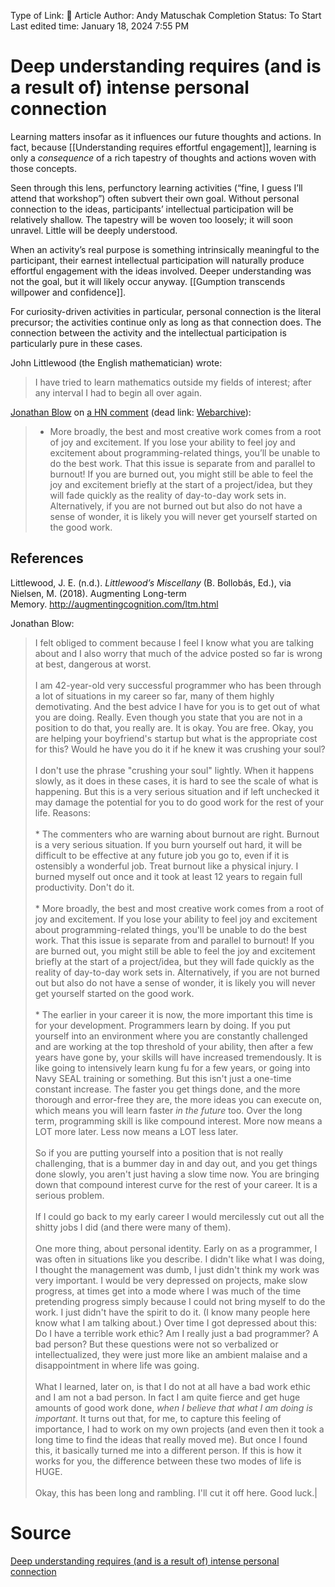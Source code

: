 Type of Link: 📝 Article
Author: Andy Matuschak
Completion Status: To Start
Last edited time: January 18, 2024 7:55 PM

# Deep understanding requires (and is a result of) intense personal connection
Learning matters insofar as it influences our future thoughts and actions. In fact, because [[Understanding requires effortful engagement]], learning is only a _consequence_ of a rich tapestry of thoughts and actions woven with those concepts.

Seen through this lens, perfunctory learning activities (“fine, I guess I’ll attend that workshop”) often subvert their own goal. Without personal connection to the ideas, participants’ intellectual participation will be relatively shallow. The tapestry will be woven too loosely; it will soon unravel. Little will be deeply understood.

When an activity’s real purpose is something intrinsically meaningful to the participant, their earnest intellectual participation will naturally produce effortful engagement with the ideas involved. Deeper understanding was not the goal, but it will likely occur anyway. [[Gumption transcends willpower and confidence]].

For curiosity-driven activities in particular, personal connection is the literal precursor; the activities continue only as long as that connection does. The connection between the activity and the intellectual participation is particularly pure in these cases.

John Littlewood (the English mathematician) wrote:
> I have tried to learn mathematics outside my fields of interest; after any interval I had to begin all over again.

[Jonathan Blow](https://notes.andymatuschak.org/zJXLfxsJJ7VnXYvaJWQZzyL) on [a HN comment](https://news.ycombinator.com/item?id=7789438) (dead link: [Webarchive](https://web.archive.org/web/20241106192033/https://news.ycombinator.com/item?id=7789438)):
> - More broadly, the best and most creative work comes from a root of joy and excitement. If you lose your ability to feel joy and excitement about programming-related things, you’ll be unable to do the best work. That this issue is separate from and parallel to burnout! If you are burned out, you might still be able to feel the joy and excitement briefly at the start of a project/idea, but they will fade quickly as the reality of day-to-day work sets in. Alternatively, if you are not burned out but also do not have a sense of wonder, it is likely you will never get yourself started on the good work.

## References
Littlewood, J. E. (n.d.). _Littlewood’s Miscellany_ (B. Bollobás, Ed.), via Nielsen, M. (2018). Augmenting Long-term Memory. <http://augmentingcognition.com/ltm.html>

Jonathan Blow: 
> I felt obliged to comment because I feel I know what you are talking about and I also worry that much of the advice posted so far is wrong at best, dangerous at worst.<br><br>I am 42-year-old very successful programmer who has been through a lot of situations in my career so far, many of them highly demotivating. And the best advice I have for you is to get out of what you are doing. Really. Even though you state that you are not in a position to do that, you really are. It is okay. You are free. Okay, you are helping your boyfriend's startup but what is the appropriate cost for this? Would he have you do it if he knew it was crushing your soul?<br><br>I don't use the phrase "crushing your soul" lightly. When it happens slowly, as it does in these cases, it is hard to see the scale of what is happening. But this is a very serious situation and if left unchecked it may damage the potential for you to do good work for the rest of your life. Reasons:<br><br>* The commenters who are warning about burnout are right. Burnout is a very serious situation. If you burn yourself out hard, it will be difficult to be effective at any future job you go to, even if it is ostensibly a wonderful job. Treat burnout like a physical injury. I burned myself out once and it took at least 12 years to regain full productivity. Don't do it.<br><br>* More broadly, the best and most creative work comes from a root of joy and excitement. If you lose your ability to feel joy and excitement about programming-related things, you'll be unable to do the best work. That this issue is separate from and parallel to burnout! If you are burned out, you might still be able to feel the joy and excitement briefly at the start of a project/idea, but they will fade quickly as the reality of day-to-day work sets in. Alternatively, if you are not burned out but also do not have a sense of wonder, it is likely you will never get yourself started on the good work.<br><br>* The earlier in your career it is now, the more important this time is for your development. Programmers learn by doing. If you put yourself into an environment where you are constantly challenged and are working at the top threshold of your ability, then after a few years have gone by, your skills will have increased tremendously. It is like going to intensively learn kung fu for a few years, or going into Navy SEAL training or something. But this isn't just a one-time constant increase. The faster you get things done, and the more thorough and error-free they are, the more ideas you can execute on, which means you will learn faster _in the future_ too. Over the long term, programming skill is like compound interest. More now means a LOT more later. Less now means a LOT less later.<br><br>So if you are putting yourself into a position that is not really challenging, that is a bummer day in and day out, and you get things done slowly, you aren't just having a slow time now. You are bringing down that compound interest curve for the rest of your career. It is a serious problem.<br><br>If I could go back to my early career I would mercilessly cut out all the shitty jobs I did (and there were many of them).<br><br>One more thing, about personal identity. Early on as a programmer, I was often in situations like you describe. I didn't like what I was doing, I thought the management was dumb, I just didn't think my work was very important. I would be very depressed on projects, make slow progress, at times get into a mode where I was much of the time pretending progress simply because I could not bring myself to do the work. I just didn't have the spirit to do it. (I know many people here know what I am talking about.) Over time I got depressed about this: Do I have a terrible work ethic? Am I really just a bad programmer? A bad person? But these questions were not so verbalized or intellectualized, they were just more like an ambient malaise and a disappointment in where life was going.<br><br>What I learned, later on, is that I do not at all have a bad work ethic and I am not a bad person. In fact I am quite fierce and get huge amounts of good work done, _when I believe that what I am doing is important_. It turns out that, for me, to capture this feeling of importance, I had to work on my own projects (and even then it took a long time to find the ideas that really moved me). But once I found this, it basically turned me into a different person. If this is how it works for you, the difference between these two modes of life is HUGE.<br><br>Okay, this has been long and rambling. I'll cut it off here. Good luck.|
# Source
[Deep understanding requires (and is a result of) intense personal connection](https://notes.andymatuschak.org/zPMRGaKwPXyo4qaPdcXQA5Z)

